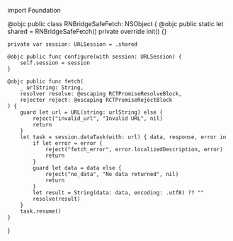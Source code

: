 import Foundation

@objc public class RNBridgeSafeFetch: NSObject {
    @objc public static let shared = RNBridgeSafeFetch()
    private override init() {}

    private var session: URLSession = .shared

    @objc public func configure(with session: URLSession) {
        self.session = session
    }

    @objc public func fetch(
        _ urlString: String,
        resolver resolve: @escaping RCTPromiseResolveBlock,
        rejecter reject: @escaping RCTPromiseRejectBlock
    ) {
        guard let url = URL(string: urlString) else {
            reject("invalid_url", "Invalid URL", nil)
            return
        }
        let task = session.dataTask(with: url) { data, response, error in
            if let error = error {
                reject("fetch_error", error.localizedDescription, error)
                return
            }
            guard let data = data else {
                reject("no_data", "No data returned", nil)
                return
            }
            let result = String(data: data, encoding: .utf8) ?? ""
            resolve(result)
        }
        task.resume()
    }
}
